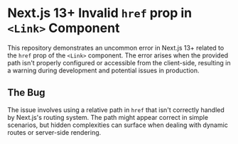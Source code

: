 # Next.js 13+ Invalid `href` prop in `<Link>` Component

This repository demonstrates an uncommon error in Next.js 13+ related to the `href` prop of the `<Link>` component.  The error arises when the provided path isn't properly configured or accessible from the client-side, resulting in a warning during development and potential issues in production.

## The Bug
The issue involves using a relative path in `href` that isn't correctly handled by Next.js's routing system. The path might appear correct in simple scenarios, but hidden complexities can surface when dealing with dynamic routes or server-side rendering.